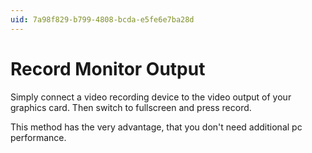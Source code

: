 ```yaml
---
uid: 7a98f829-b799-4808-bcda-e5fe6e7ba28d
---
```


# Record Monitor Output




Simply connect a video recording device to the video output of your graphics card. Then switch to fullscreen and press record.   

This method has the very advantage, that you don't need additional pc performance.  

